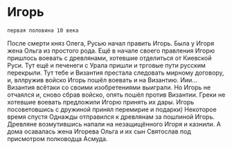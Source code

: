 # Игорь
	первая половина 10 века
После смерти  княз Олега, Русью начал править Игорь. Была у Игоря жена Ольга из простого рода. 
Ещё в начале своего правления Игорю пришлось воевать с древлянами, хотевшие отделиться от Киевской Руси. Тут ещё и печенеги с Урала пришли и трговые пути русским перекрыли. Тут тебе и Византия престала следовать мирному договору, и, вллружив войско Игорь пошёл воевать и на Византию. Иии... Византия всётаки со своими изобретениями выиграли. Но Игорь не отчаялся и, сново сбрав войско, опять пошёл против Византии. Греки не хотевшие воевать предложили Игорю принять их дары. Игорь посоветовшись с дружиной принял перемирие и подарки)
 Некоторое время спустя
 Однажды отправился к древлянам за пошлиной Игорь.
 Древляне возмутившись напали на незащищённого Игоря и казнили.
 А дома осавалась жена Игорева Ольга и их сын Святослав под присмотром полководца Асмуда.
